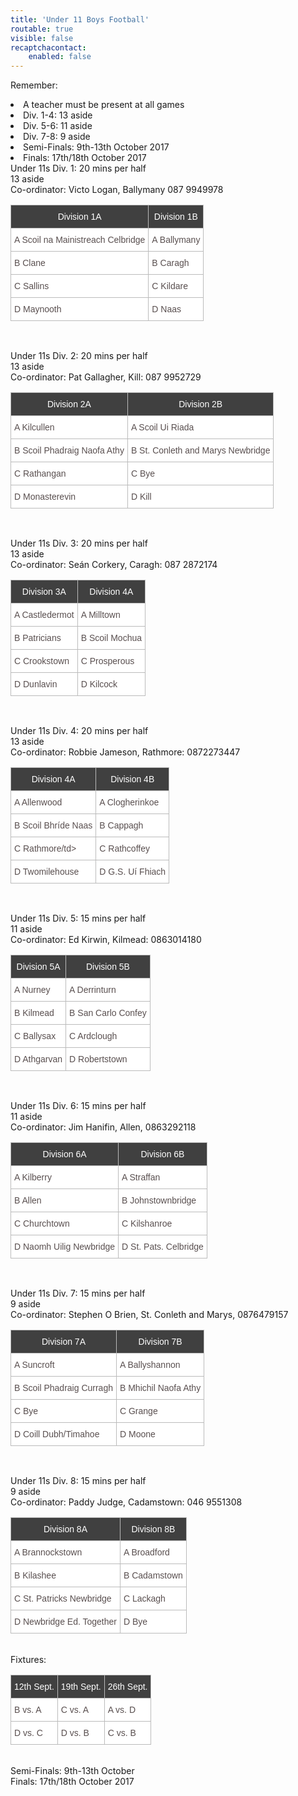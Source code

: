 ```yaml
---
title: 'Under 11 Boys Football'
routable: true
visible: false
recaptchacontact:
    enabled: false
---
```


Remember: 
<br>

<li>A teacher must be present at all games</li>
<li> Div. 1-4: 13 aside </li>
<li> Div. 5-6: 11 aside </li>
<li> Div. 7-8: 9 aside </li>
<li> Semi-Finals: 9th-13th October 2017
<li> Finals: 17th/18th October 2017
<br>
Under 11s Div. 1: 20 mins per half
<br>
13 aside
<br>
Co-ordinator: Victo Logan, Ballymany 087 9949978
<style type="text/css">
.tg {border-collapse:collapse;border-spacing:0;border-color:#bbb;}
.tg td{font-family:Arial, sans-serif;font-size:14px;padding:10px 5px;border-style:solid;border-width:0px;overflow:hidden;word-break:normal;border-color:#bbb;color:#594F4F;background-color:#E0FFEB;}
.tg th{font-family:Arial, sans-serif;font-size:14px;font-weight:normal;padding:10px 5px;border-style:solid;border-width:0px;overflow:hidden;word-break:normal;border-color:#bbb;color:#493F3F;background-color:#9DE0AD;}
.tg .tg-s6z2{text-align:center}
</style>
<table class="tg">
<tr>
<th class="tg-s6z2">Division 1A</th>
<th class="tg-s6z2">Division 1B</th>
</tr>
<tr>
<td class="tg-031e">A Scoil na Mainistreach Celbridge</td>
<td class="tg-031e">A Ballymany</td>
</tr>
<tr>
<td class="tg-031e">B Clane</td>
<td class="tg-031e">B Caragh</td>
</tr>
<tr>
<td class="tg-031e">C Sallins</td>
<td class="tg-031e">C Kildare</td>
</tr>
<tr>
<td class="tg-031e">D Maynooth</td>
<td class="tg-031e">D Naas</td>
</tr>
</table>
<br>


Under 11s Div. 2: 20 mins per half
<br>
13 aside
<br>
Co-ordinator: Pat Gallagher, Kill: 087 9952729
<style type="text/css">
.tg {border-collapse:collapse;border-spacing:0;border-color:#bbb;}
.tg td{font-family:Arial, sans-serif;font-size:14px;padding:10px 5px;border-style:solid;border-width:0px;overflow:hidden;word-break:normal;border-color:#bbb;color:#594F4F;background-color:#E0FFEB;}
.tg th{font-family:Arial, sans-serif;font-size:14px;font-weight:normal;padding:10px 5px;border-style:solid;border-width:0px;overflow:hidden;word-break:normal;border-color:#bbb;color:#493F3F;background-color:#9DE0AD;}
</style>
<table class="tg">
<tr>
<th class="tg-031e">Division 2A</th>
<th class="tg-031e">Division 2B</th>
</tr>
<tr>
<td class="tg-031e">A Kilcullen</td>
<td class="tg-031e">A Scoil Ui Riada</td>
</tr>
<tr>
<td class="tg-031e">B Scoil Phadraig Naofa Athy</td>
<td class="tg-031e">B St. Conleth and Marys Newbridge</td>
</tr>
<tr>
<td class="tg-031e">C Rathangan</td>
<td class="tg-031e">C Bye</td>
</tr>
<tr>
<td class="tg-031e">D Monasterevin</td>
<td class="tg-031e">D Kill</td>
</tr>
</table>
<br>


Under 11s Div. 3: 20 mins per half
<br>
13 aside
<br>
Co-ordinator: Seán Corkery, Caragh: 087 2872174
<style type="text/css">
.tg {border-collapse:collapse;border-spacing:0;border-color:#bbb;}
.tg td{font-family:Arial, sans-serif;font-size:14px;padding:10px 5px;border-style:solid;border-width:0px;overflow:hidden;word-break:normal;border-color:#bbb;color:#594F4F;background-color:#E0FFEB;}
.tg th{font-family:Arial, sans-serif;font-size:14px;font-weight:normal;padding:10px 5px;border-style:solid;border-width:0px;overflow:hidden;word-break:normal;border-color:#bbb;color:#493F3F;background-color:#9DE0AD;}
</style>
<table class="tg">
<tr>
<th class="tg-031e">Division 3A</th>
<th class="tg-031e">Division 4A</th>
</tr>
<tr>
<td class="tg-031e">A Castledermot</td>
<td class="tg-031e">A Milltown</td>
</tr>
<tr>
<td class="tg-031e">B Patricians</td>
<td class="tg-031e">B Scoil Mochua</td>
</tr>
<tr>
<td class="tg-031e">C Crookstown</td>
<td class="tg-031e">C Prosperous</td>
</tr>
<tr>
<td class="tg-031e">D Dunlavin</td>
<td class="tg-031e">D Kilcock</td>
</tr>
</table>
<br>

Under 11s Div. 4: 20 mins per half
<br>
13 aside
<br>
Co-ordinator: Robbie Jameson, Rathmore: 0872273447
<style type="text/css">
.tg {border-collapse:collapse;border-spacing:0;border-color:#bbb;}
.tg td{font-family:Arial, sans-serif;font-size:14px;padding:10px 5px;border-style:solid;border-width:0px;overflow:hidden;word-break:normal;border-color:#bbb;color:#594F4F;background-color:#E0FFEB;}
.tg th{font-family:Arial, sans-serif;font-size:14px;font-weight:normal;padding:10px 5px;border-style:solid;border-width:0px;overflow:hidden;word-break:normal;border-color:#bbb;color:#493F3F;background-color:#9DE0AD;}
</style>
<table class="tg">
<tr>
<th class="tg-031e">Division 4A</th>
<th class="tg-031e">Division 4B</th>
</tr>
<tr>
<td class="tg-031e">A Allenwood</td>
<td class="tg-031e">A Clogherinkoe</td>
</tr>
<tr>
<td class="tg-031e">B Scoil Bhríde Naas</td>
<td class="tg-031e">B Cappagh</td>
</tr>
<tr>
<td class="tg-031e">C Rathmore/td>
<td class="tg-031e">C Rathcoffey</td>
</tr>
<tr>
<td class="tg-031e">D Twomilehouse</td>
<td class="tg-031e">D G.S. Uí Fhiach</td>
</tr>
</table>
<br>


Under 11s Div. 5: 15 mins per half
<br>
11 aside
<br>
Co-ordinator: Ed Kirwin, Kilmead: 0863014180
<style type="text/css">
.tg {border-collapse:collapse;border-spacing:0;border-color:#bbb;}
.tg td{font-family:Arial, sans-serif;font-size:14px;padding:10px 5px;border-style:solid;border-width:0px;overflow:hidden;word-break:normal;border-color:#bbb;color:#594F4F;background-color:#E0FFEB;}
.tg th{font-family:Arial, sans-serif;font-size:14px;font-weight:normal;padding:10px 5px;border-style:solid;border-width:0px;overflow:hidden;word-break:normal;border-color:#bbb;color:#493F3F;background-color:#9DE0AD;}
</style>
<table class="tg">
<tr>
<th class="tg-031e">Division 5A </th>
<th class="tg-031e">Division 5B</th>
</tr>
<tr>
<td class="tg-031e">A Nurney</td>
<td class="tg-031e">A Derrinturn</td>
</tr>
<tr>
<td class="tg-031e">B Kilmead</td>
<td class="tg-031e">B San Carlo Confey</td>
</tr>
<tr>
<td class="tg-031e">C Ballysax</td>
<td class="tg-031e">C Ardclough</td>
</tr>
<tr>
<td class="tg-031e">D Athgarvan</td>
<td class="tg-031e">D Robertstown</td>
</tr>
</table>
<br>


Under 11s Div. 6: 15 mins per half
<br>
11 aside
<br>
Co-ordinator: Jim Hanifin, Allen, 0863292118
<style type="text/css">
.tg {border-collapse:collapse;border-spacing:0;border-color:#bbb;}
.tg td{font-family:Arial, sans-serif;font-size:14px;padding:10px 5px;border-style:solid;border-width:0px;overflow:hidden;word-break:normal;border-color:#bbb;color:#594F4F;background-color:#E0FFEB;}
.tg th{font-family:Arial, sans-serif;font-size:14px;font-weight:normal;padding:10px 5px;border-style:solid;border-width:0px;overflow:hidden;word-break:normal;border-color:#bbb;color:#493F3F;background-color:#9DE0AD;}
</style>
<table class="tg">
<tr>
<th class="tg-031e">Division 6A </th>
<th class="tg-031e">Division 6B</th>
</tr>
<tr>
<td class="tg-031e">A Kilberry</td>
<td class="tg-031e">A Straffan</td>
</tr>
<tr>
<td class="tg-031e">B Allen</td>
<td class="tg-031e">B Johnstownbridge</td>
</tr>
<tr>
<td class="tg-031e">C Churchtown</td>
<td class="tg-031e">C Kilshanroe</td>
</tr>
<tr>
<td class="tg-031e">D Naomh Uilig Newbridge</td>
<td class="tg-031e">D St. Pats. Celbridge</td>
</tr>
</table>
<br>


Under 11s Div. 7: 15 mins per half
<br>
9 aside
<br>
Co-ordinator: Stephen O Brien, St. Conleth and Marys, 0876479157 
<style type="text/css">
.tg {border-collapse:collapse;border-spacing:0;border-color:#bbb;}
.tg td{font-family:Arial, sans-serif;font-size:14px;padding:10px 5px;border-style:solid;border-width:0px;overflow:hidden;word-break:normal;border-color:#bbb;color:#594F4F;background-color:#E0FFEB;}
.tg th{font-family:Arial, sans-serif;font-size:14px;font-weight:normal;padding:10px 5px;border-style:solid;border-width:0px;overflow:hidden;word-break:normal;border-color:#bbb;color:#493F3F;background-color:#9DE0AD;}
</style>
<table class="tg">
<tr>
<th class="tg-031e">Division 7A</th>
<th class="tg-031e">Division 7B</th>
</tr>
<tr>
<td class="tg-031e">A Suncroft</td>
<td class="tg-031e">A Ballyshannon</td>
</tr>
<tr>
<td class="tg-031e">B Scoil Phadraig Curragh</td>
<td class="tg-031e">B Mhichil Naofa Athy</td>
</tr>
<tr>
<td class="tg-031e">C Bye</td>
<td class="tg-031e">C Grange</td>
</tr>
<tr>
<td class="tg-031e">D Coill Dubh/Timahoe</td>
<td class="tg-031e">D Moone</td>
</tr>
</table>
<br>


Under 11s Div. 8: 15 mins per half
<br>
9 aside
<br>
Co-ordinator: Paddy Judge, Cadamstown: 046 9551308
<style type="text/css">
.tg {border-collapse:collapse;border-spacing:0;border-color:#bbb;}
.tg td{font-family:Arial, sans-serif;font-size:14px;padding:10px 5px;border-style:solid;border-width:0px;overflow:hidden;word-break:normal;border-color:#bbb;color:#594F4F;background-color:#E0FFEB;}
.tg th{font-family:Arial, sans-serif;font-size:14px;font-weight:normal;padding:10px 5px;border-style:solid;border-width:0px;overflow:hidden;word-break:normal;border-color:#bbb;color:#493F3F;background-color:#9DE0AD;}
</style>
<table class="tg">
<tr>
<th class="tg-031e">Division 8A </th>
<th class="tg-031e">Division 8B</th>
</tr>
<tr>
<td class="tg-031e">A Brannockstown</td>
<td class="tg-031e">A Broadford</td>
</tr>
<tr>
<td class="tg-031e">B Kilashee</td>
<td class="tg-031e">B Cadamstown</td>
</tr>
<tr>
<td class="tg-031e">C St. Patricks Newbridge</td>
<td class="tg-031e">C Lackagh</td>
</tr>
<tr>
<td class="tg-031e">D Newbridge Ed. Together</td>
<td class="tg-031e">D Bye</td>
</tr>
</table>
<br>
Fixtures:
<br>
<style type="text/css">
.tg {border-collapse:collapse;border-spacing:0;border-color:#bbb;}
.tg td{font-family:Arial, sans-serif;font-size:14px;padding:10px 5px;border-style:solid;border-width:1px;overflow:hidden;word-break:normal;border-color:#bbb;color:#594F4F;background-color:#ffffff;}
.tg th{font-family:Arial, sans-serif;font-size:14px;font-weight:normal;padding:10px 5px;border-style:solid;border-width:1px;overflow:hidden;word-break:normal;border-color:#bbb;color:#ffffff
;background-color:#404040;}
.tg .tg-s6z2{text-align:center}
</style>
<table class="tg">
<tr>
<th class="tg-031e">12th Sept.</th>
<th class="tg-031e">19th Sept.</th>
<th class="tg-031e">26th Sept.</th>
</tr>
<tr>
<td class="tg-031e">B vs. A</td>
<td class="tg-031e">C vs. A</td>
<td class="tg-031e">A vs. D</td>
</tr>
<tr>
<td class="tg-031e">D vs. C</td>
<td class="tg-031e">D vs. B</td>
<td class="tg-031e">C vs. B</td>
</tr>
</table>
<br> 
Semi-Finals: 9th-13th October
<br>
Finals: 17th/18th October 2017


